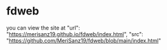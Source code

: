 # fdweb
you can view the site at "url": "https://merisanz19.github.io/fdweb/index.html",
		"src": "https://github.com/MeriSanz19/fdweb/blob/main/index.html"
	